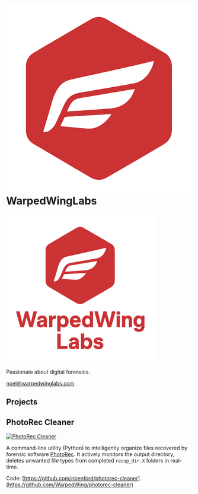 # [![WarpedWing Labs](https://github.com/WarpedWing/WarpedWing/blob/main/WarpedWingLabsIcon_Compressed.png?raw=true)](https://github.com/WarpedWing/WarpedWing)WarpedWingLabs

[![WarpedWing Labs](https://github.com/WarpedWing/WarpedWing/blob/main/WarpedWingLabsLogo400x400.png)](https://github.com/WarpedWing/WarpedWing)

Passionate about digital forensics.

[noel@warpedwinglabs.com](mailto:noel@warpedwinglabs.com)

## Projects

## PhotoRec Cleaner

[![PhotoRec Cleaner](https://i.imgur.com/NaiEfDp.png)](https://github.com/WarpedWing/photorec-cleaner)

A command-line utility (Python) to intelligently organize files recovered by forensic software [PhotoRec](https://www.cgsecurity.org/wiki/PhotoRec). It actively monitors the output directory, deletes unwanted file types from completed `recup_dir.X` folders in real-time.

Code: [https://github.com/nbenford/photorec-cleaner](https://github.com/WarpedWing/photorec-cleaner)
<br/>
<br/>
